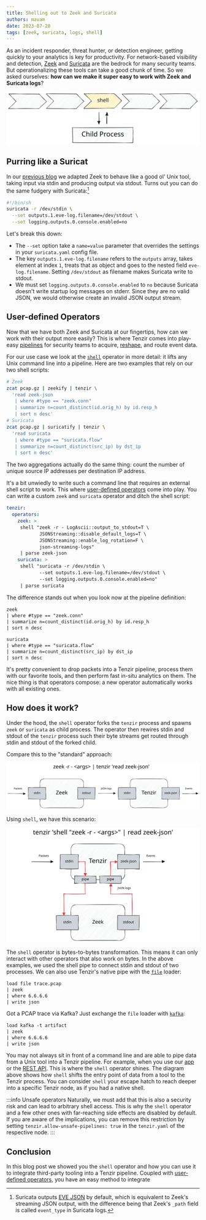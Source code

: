 ```yaml
---
title: Shelling out to Zeek and Suricata
authors: mavam
date: 2023-07-20
tags: [zeek, suricata, logs, shell]
---
```


As an incident responder, threat hunter, or detection engineer, getting quickly
to your analytics is key for productivity. For network-based visibility and
detection, [Zeek](https://zeek.org) and [Suricata](https://suricata.io) are the
bedrock for many security teams. But operationalizing these tools can take a
good chunk of time. So we asked ourselves: **how can we make it super easy
to work with Zeek and Suricata logs**?

![Shell Operator](shell-operator.excalidraw.svg)

<!--truncate-->

## Purring like a Suricat

In our [previous blog](/blog/zeek-and-ye-shall-pipe/) we adapted Zeek to behave
like a good ol' Unix tool, taking input via stdin and producing output via
stdout. Turns out you can do the same fudgery with Suricata:[^1]

[^1]: Suricata outputs [EVE
JSON](https://suricata.readthedocs.io/en/latest/output/eve/eve-json-output.html)
by default, which is equivalent to Zeek's streaming JSON output, with the
difference being that Zeek's `_path` field is called `event_type` in Suricata
logs.

```bash title=suricatify
#!/bin/sh
suricata -r /dev/stdin \
  --set outputs.1.eve-log.filename=/dev/stdout \
  --set logging.outputs.0.console.enabled=no
```

Let's break this down:

- The `--set` option take a `name=value` parameter that overrides the settings
  in your `suricata.yaml` config file.
- The key `outputs.1.eve-log.filename` refers to the `outputs` array, takes
  element at index `1`, treats that as object and goes to the nested field
  `eve-log.filename`. Setting `/dev/stdout` as filename makes Suricata write to
  stdout.
- We must set `logging.outputs.0.console.enabled` to `no` because Suricata
  doesn't write startup log messages on stderr. Since they are no valid JSON, we
  would otherwise create an invalid JSON output stream.

## User-defined Operators

Now that we have both Zeek and Suricata at our fingertips, how can we work with
their output more easily? This is where Tenzir comes into play-easy
[pipelines](/docs/language/pipelines) for security teams to acquire,
[reshape](/docs/user-guides/get-started), and route event data.

For our use case we look at the [`shell`](/docs/operators/shell) operator in
more detail: it lifts any Unix command line into a pipeline. Here are two
examples that rely on our two shell scripts:

```bash
# Zeek
zcat pcap.gz | zeekify | tenzir \
  'read zeek-json
   | where #type == "zeek.conn"
   | summarize n=count_distinct(id.orig_h) by id.resp_h
   | sort n desc'
# Suricata
zcat pcap.gz | suricatify | tenzir \
  'read suricata
   | where #type == "suricata.flow"
   | summarize n=count_distinct(src_ip) by dst_ip
   | sort n desc'
```

The two aggregations actually do the same thing: count the number of unique
source IP addresses per destination IP address.

It's a bit unwiedly to write such a command line that requires an external shell
script to work. This where [user-defined operators](/operators/user-defined)
come into play. You can write a custom `zeek` and `suricata` operator and ditch
the shell script:

```yaml title="tenzir.yaml"
tenzir:
  operators:
    zeek: >
     shell "zeek -r - LogAscii::output_to_stdout=T \
            JSONStreaming::disable_default_logs=T \
            JSONStreaming::enable_log_rotation=F \
            json-streaming-logs"
     | parse zeek-json
    suricata: >
     shell "suricata -r /dev/stdin \
            --set outputs.1.eve-log.filename=/dev/stdout \
            --set logging.outputs.0.console.enabled=no"
     | parse suricata
```

The difference stands out when you look now at the pipeline definition:

```text title=Zeek
zeek
| where #type == "zeek.conn"
| summarize n=count_distinct(id.orig_h) by id.resp_h
| sort n desc
```

```text bash title=Suricata
suricata
| where #type == "suricata.flow"
| summarize n=count_distinct(src_ip) by dst_ip
| sort n desc
```

It's pretty convenient to drop packets into a Tenzir pipeline, process them with
our favorite tools, and then perform fast in-situ analytics on them. The nice
thing is that operators compose: a new operator automatically works with all
existing ones.

## How does it work?

Under the hood, the `shell` operator forks the `tenzir` process and spawns
`zeek` or `suricata` as child process. The operator then rewires stdin and
stdout of the `tenzir` process such their byte streams get routed through stdin
and stdout of the forked child.

Compare this to the "standard" approach:

![Piping Zeek to Tenzir](zeek-to-tenzir-pipe.excalidraw.svg)

Using `shell`, we have this scenario:

![Shelling out to Zeek](zeek-to-tenzir-shell.excalidraw.svg)

The `shell` operator is bytes-to-bytes transformation. This means it can only
interact with other operators that also work on bytes. In the above examples, we
used the shell pipe to connect stdin and stdout of two processes. We can also
use Tenzir's native pipe with the [`file`](/docs/connectors/file) loader:

```
load file trace.pcap
| zeek
| where 6.6.6.6
| write json
```

Got a PCAP trace via Kafka? Just exchange the `file` loader with
[`kafka`](/docs/connectors/kafka):

```
load kafka -t artifact
| zeek
| where 6.6.6.6
| write json
```

You may not always sit in front of a command line and are able to pipe data from
a Unix tool into a Tenzir pipeline. For example, when you use our
[app](/setup-guides/use-the-app) or the [REST API](/rest-api). This is where the
`shell` operator shines. The diagram above shows how `shell` shifts the entry
point of data from a tool to the Tenzir process. You can consider `shell` your
escape hatch to reach deeper into a specific Tenzir node, as if you had a native
shell.

:::info Unsafe operators
Naturally, we must add that this is also a security risk and can lead to
arbitrary shell access. This is why the `shell` operator and a few other ones
with far-reaching side effects are disabled by default. If you are aware of the
implications, you can remove this restriction by setting
`tenzir.allow-unsafe-pipelines: true` in the `tenzir.yaml` of the respective
node.
:::

## Conclusion

In this blog post we showed you the `shell` operator and how you can use it to
integrate third-party tooling into a Tenzir pipeline. Coupled with [user-defined
operators](/operators/user-defined), you have an easy method to integrate
